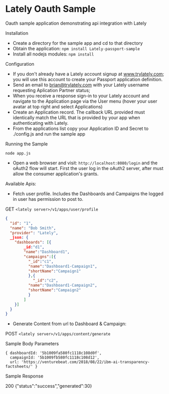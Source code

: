 Lately Oauth Sample
===========================

Oauth sample application demonstrating api integration with Lately

Installation

* Create a directory for the sample app and cd to that directory
* Obtain the application: `npm install Lately-passport-sample`
* Install all nodejs modules: `npm install` 

Configuration

* If you don't already have a Lately account signup at www.trylately.com; you will use this account to create your Passport application definition.
* Send an email to brian@trylately.com with your Lately username requesting Aplication Partner status; 
* When you receive a response sign-in to your Lately account and navigate to the Application page via the User menu (hover your user avatar at top right and select Applications)
* Create an Application record. The callback URL provided must identically match the URL that is provided by your app when authenticating with Lately. 
* From the applications list copy your Application ID and Secret to ./config.js and run the sample app 

Running the Sample

```
node app.js
```

* Open a web browser and visit: `http://localhost:8080/login` and the oAuth2 flow will start. First the user log in the oAuth2 server, after must allow the consumer application's grants.

Available Apis:

* Fetch user profile. Includes the Dashboards and Campaigns the logged in user has permission to post to. 

GET `<lately server>/v1/apps/user/profile`

```json
{
  "id": "1",
  "name": "Bob Smith",
  "provider": "Lately",  
  _json: {
    "dashboards": [{
    	_id:"d1",
    	"name":"Dashboard1",
    	"campaigns":[{
  	  	  "_id":"c1",
  	  	  "name":"Dashboard1-Campaign1",
  	  	  "shortName":"Campaign1"
    	  },{
    	  	"_id":"c2",
  	  	  "name":"Dashboard1-Campaign2",
  	  	  "shortName":"Campaign2"
    	  }
    	]
    }]
  }
}
```

* Generate Content from url to Dashboard & Campaign:

POST `<lately server>/v1/apps/content/generate`

Sample Body Parameters 
```
{ dashboardId: '5b1009fa580fc1118c108d0f',
  campaignId: '5b1009fb580fc1118c108d12',
  url: 'https://venturebeat.com/2018/08/22/ibm-ai-transparency-factsheets/' }
```

Sample Response

 200 {"status":"success","generated":30}




